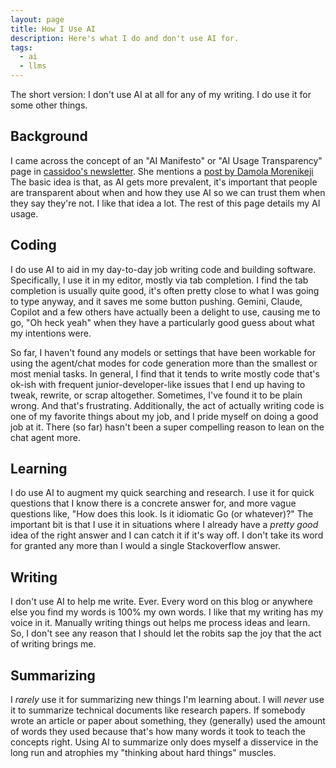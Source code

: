 ```yaml
---
layout: page
title: How I Use AI
description: Here's what I do and don't use AI for.
tags:
  - ai
  - llms
---
```


The short version: I don't use AI at all for any of my writing. I do use it for
some other things.

## Background

I came across the concept of an "AI Manifesto" or "AI Usage Transparency" page
in <a href="https://cassidoo.co/ai/" rel="external">cassidoo's newsletter</a>.
She mentions a
<a href="https://www.bydamo.la/p/ai-manifesto" rel="external">post by Damola
Morenikeji</a> The basic idea is that, as AI gets more prevalent, it's important
that people are transparent about when and how they use AI so we can trust them
when they say they're not. I like that idea a lot. The rest of this page details
my AI usage.

## Coding

I do use AI to aid in my day-to-day job writing code and building software.
Specifically, I use it in my editor, mostly via tab completion. I find the tab
completion is usually quite good, it's often pretty close to what I was going to
type anyway, and it saves me some button pushing. Gemini, Claude, Copilot and a
few others have actually been a delight to use, causing me to go, "Oh heck yeah"
when they have a particularly good guess about what my intentions were.

So far, I haven't found any models or settings that have been workable for using
the agent/chat modes for code generation more than the smallest or most menial
tasks. In general, I find that it tends to write mostly code that's ok-ish with
frequent junior-developer-like issues that I end up having to tweak, rewrite, or
scrap altogether. Sometimes, I've found it to be plain wrong. And that's
frustrating. Additionally, the act of actually writing code is one of my
favorite things about my job, and I pride myself on doing a good job at it.
There (so far) hasn't been a super compelling reason to lean on the chat agent
more.

## Learning

I do use AI to augment my quick searching and research. I use it for quick
questions that I know there is a concrete answer for, and more vague questions
like, "How does this look. Is it idiomatic Go (or whatever)?" The important bit
is that I use it in situations where I already have a _pretty good_ idea of the
right answer and I can catch it if it's way off. I don't take its word for
granted any more than I would a single Stackoverflow answer.

## Writing

I don't use AI to help me write. Ever. Every word on this blog or anywhere else
you find my words is 100% my own words. I like that my writing has my voice in
it. Manually writing things out helps me process ideas and learn. So, I don't
see any reason that I should let the robits sap the joy that the act of writing
brings me.

## Summarizing

I _rarely_ use it for summarizing new things I'm learning about. I will _never_
use it to summarize technical documents like research papers. If somebody wrote
an article or paper about something, they (generally) used the amount of words
they used because that's how many words it took to teach the concepts right.
Using AI to summarize only does myself a disservice in the long run and
atrophies my "thinking about hard things" muscles.
